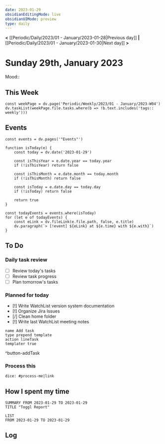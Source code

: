 ```yaml
---
date: 2023-01-29
obsidianEditingMode: live
obsidianUIMode: preview
type: daily
---
```


**<** [[Periodic/Daily/2023/01 - January/2023-01-28|Previous day]] **|** [[Periodic/Daily/2023/01 - January/2023-01-30|Next day]] **>**

# Sunday 29th, January 2023

Mood:: 

## This Week

```dataviewjs
const weekPage = dv.page('Periodic/Weekly/2023/01 - January/2023-W04')
dv.taskList(weekPage.file.tasks.where(b => !b.text.includes('tags:: weekly')))
```

## Events

```dataviewjs
const events = dv.pages('"Events"')

function isToday(e) {
	const today = dv.date('2023-01-29')
	
	const isThisYear = e.date.year == today.year
	if (!isThisYear) return false

	const isThisMonth = e.date.month == today.month
	if (!isThisMonth) return false

	const isToday = e.date.day == today.day
	if (!isToday) return false

	return true
}

const todayEvents = events.where(isToday)
for (let e of todayEvents) {
	const eLink = dv.fileLink(e.file.path, false, e.title)
	dv.paragraph(`> [!event] ${eLink} at ${e.time} with ${e.with}`)
}
```

## To Do

### Daily task review
- [ ] Review today's tasks
- [ ] Review task progress
- [ ] Plan tomorrow's tasks

### Planned for today

- [!] Write WatchList version system documentation
- [!] Organize Jira Issues
- [/] Clean home folder
- [!] Write last WatchList meeting notes
```button
name Add task
type prepend template
action lineTask
templater true
```
^button-addTask

### Process this
`dice: #process-me|link`

## How I spent my time

```toggl
SUMMARY FROM 2023-01-29 TO 2023-01-29
TITLE "Toggl Report"
```

```toggl
LIST
FROM 2023-01-29 TO 2023-01-29
```

## Log
